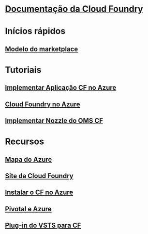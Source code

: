 # [Documentação da Cloud Foundry](index.md)
# Inícios rápidos
## [Modelo do marketplace](https://azuremarketplace.microsoft.com/marketplace/apps/pivotal.pivotal-cloud-foundry)
# Tutoriais
## [Implementar Aplicação CF no Azure](/azure/virtual-machines/linux/cloudfoundry-deploy-your-first-app)
## [Cloud Foundry no Azure](/azure/virtual-machines/linux/cloudfoundry-get-started)
## [Implementar Nozzle do OMS CF](/azure/cloudfoundry/cloudfoundry-oms-nozzle)
# Recursos
## [Mapa do Azure](https://azure.microsoft.com/roadmap/)
## [Site da Cloud Foundry](https://docs.cloudfoundry.org/)
## [Instalar o CF no Azure](https://docs.pivotal.io/pivotalcf/1-11/customizing/pcf_azure.html)
## [Pivotal e Azure](https://pivotal.io/partners/microsoft)
## [Plug-in do VSTS para CF](https://github.com/Microsoft/vsts-cloudfoundry)
